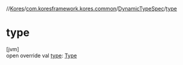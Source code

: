 //[Kores](../../../index.md)/[com.koresframework.kores.common](../index.md)/[DynamicTypeSpec](index.md)/[type](type.md)

# type

[jvm]\
open override val [type](type.md): [Type](https://docs.oracle.com/javase/8/docs/api/java/lang/reflect/Type.html)
